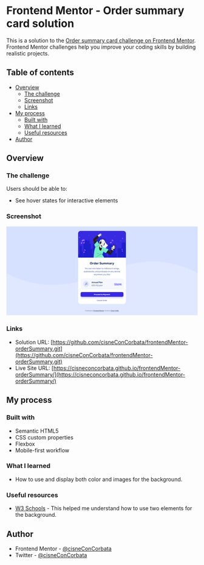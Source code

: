 # Frontend Mentor - Order summary card solution

This is a solution to the [Order summary card challenge on Frontend Mentor](https://www.frontendmentor.io/challenges/order-summary-component-QlPmajDUj). Frontend Mentor challenges help you improve your coding skills by building realistic projects. 

## Table of contents

- [Overview](#overview)
  - [The challenge](#the-challenge)
  - [Screenshot](#screenshot)
  - [Links](#links)
- [My process](#my-process)
  - [Built with](#built-with)
  - [What I learned](#what-i-learned)
  - [Useful resources](#useful-resources)
- [Author](#author)

## Overview

### The challenge

Users should be able to:

- See hover states for interactive elements

### Screenshot

![](./screenshot.png)

### Links

- Solution URL: [https://github.com/cisneConCorbata/frontendMentor-orderSummary.git](https://github.com/cisneConCorbata/frontendMentor-orderSummary.git)
- Live Site URL: [https://cisneconcorbata.github.io/frontendMentor-orderSummary/](https://cisneconcorbata.github.io/frontendMentor-orderSummary/)

## My process

### Built with

- Semantic HTML5
- CSS custom properties
- Flexbox
- Mobile-first workflow

### What I learned

- How to use and display both color and images for the background.

### Useful resources

- [W3 Schools](https://www.w3schools.com/cssref/pr_background-image.php) - This helped me understand how to use two elements for the background.

## Author

- Frontend Mentor - [@cisneConCorbata](https://www.frontendmentor.io/profile/cisneConCorbata)
- Twitter - [@cisneConCorbata](https://www.twitter.com/cisneConCorbata)
